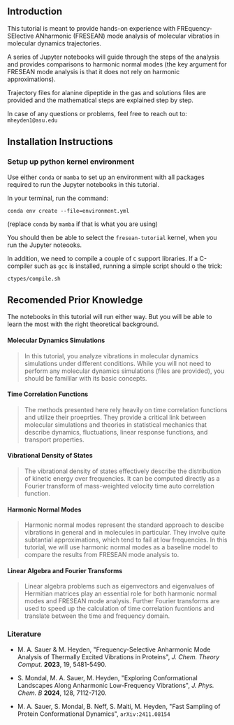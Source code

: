 ## Introduction

This tutorial is meant to provide hands-on experience with FREquency-SElective ANharmonic (FRESEAN) mode analysis of molecular vibratios in molecular dynamics trajectories. 

A series of Jupyter notebooks will guide through the steps of the analysis and provides comparisons to harmonic normal modes (the key argument for FRESEAN mode analysis is that it does not rely on harmonic approximations). 

Trajectory files for alanine dipeptide in the gas and solutions files are provided and the mathematical steps are explained step by step. 

In case of any questions or problems, feel free to reach out to: `mheyden1@asu.edu`

## Installation Instructions

### Setup up python kernel environment

Use either `conda` or `mamba` to set up an environment with all packages required to run the Jupyter notebooks in this tutorial. 

In your terminal, run the command:

`conda env create --file=environment.yml`

(replace `conda` by `mamba` if that is what you are using)

You should then be able to select the `fresean-tutorial` kernel, when you run the Jupyter noteooks.

In addition, we need to compile a couple of `C` support libraries. If a C-compiler such as `gcc` is installed, running a simple script should o the trick:

`ctypes/compile.sh`

## Recomended Prior Knowledge

The notebooks in this tutorial will run either way. But you will be able to learn the most with the right theoretical background.

#### Molecular Dynamics Simulations

> In this tutorial, you analyze vibrations in molecular dynamics simulations under different conditions. While you will not need to perform any molecular dynamics simulations (files are provided), you should be famililar with its basic concepts.

#### Time Correlation Functions

> The methods presented here rely heavily on time correlation functions and utilize their proeprties. They provide a critical link between molecular simulations and theories in statistical mechanics that describe dynamics, fluctuations, linear response functions, and transport properties.

#### Vibrational Density of States

> The vibrational density of states effectively describe the distribution of kinetic energy over frequencies. It can be computed directly as a Fourier transform of mass-weighted velocity time auto correlation function.

#### Harmonic Normal Modes

> Harmonic normal modes represent the standard approach to descibe vibrations in general and in molecules in particular. They involve quite subtantial approximations, which tend to fail at low frequencies. In this tutorial, we will use harmonic normal modes as a baseline model to compare the results from FRESEAN mode analysis to.

#### Linear Algebra and Fourier Transforms

>Linear algebra problems such as eigenvectors and eigenvalues of Hermitian matrices play an essential role for both harmonic normal modes and FRESEAN mode analysis. Further Fourier transforms are used to speed up the calculation of time correlation fucntions and translate between the time and frequency domain.

### Literature

- M. A. Sauer & M. Heyden, "Frequency-Selective Anharmonic Mode Analysis of Thermally Excited Vibrations in Proteins", *J. Chem. Theory Comput.* **2023**, 19, 5481-5490.

- S. Mondal, M. A. Sauer, M. Heyden, "Exploring Conformational Landscapes Along Anharmonic Low-Frequency Vibrations", *J. Phys. Chem. B* **2024**, 128, 7112-7120.

- M. A. Sauer, S. Mondal, B. Neff, S. Maiti, M. Heyden, "Fast Sampling of Protein Conformational Dynamics", `arXiv:2411.08154`

